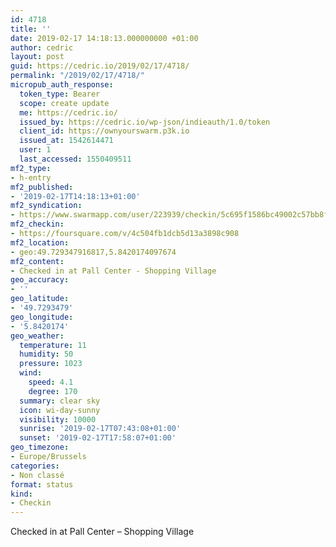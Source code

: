 ```yaml
---
id: 4718
title: ''
date: 2019-02-17 14:18:13.000000000 +01:00
author: cedric
layout: post
guid: https://cedric.io/2019/02/17/4718/
permalink: "/2019/02/17/4718/"
micropub_auth_response:
  token_type: Bearer
  scope: create update
  me: https://cedric.io/
  issued_by: https://cedric.io/wp-json/indieauth/1.0/token
  client_id: https://ownyourswarm.p3k.io
  issued_at: 1542614471
  user: 1
  last_accessed: 1550409511
mf2_type:
- h-entry
mf2_published:
- '2019-02-17T14:18:13+01:00'
mf2_syndication:
- https://www.swarmapp.com/user/223939/checkin/5c695f1586bc49002c57bb8f
mf2_checkin:
- https://foursquare.com/v/4c504fb1dcb5d13a3898c908
mf2_location:
- geo:49.729347916817,5.8420174097674
mf2_content:
- Checked in at Pall Center - Shopping Village
geo_accuracy:
- ''
geo_latitude:
- '49.7293479'
geo_longitude:
- '5.8420174'
geo_weather:
  temperature: 11
  humidity: 50
  pressure: 1023
  wind:
    speed: 4.1
    degree: 170
  summary: clear sky
  icon: wi-day-sunny
  visibility: 10000
  sunrise: '2019-02-17T07:43:08+01:00'
  sunset: '2019-02-17T17:58:07+01:00'
geo_timezone:
- Europe/Brussels
categories:
- Non classé
format: status
kind:
- Checkin
---
```

Checked in at Pall Center &#8211; Shopping Village